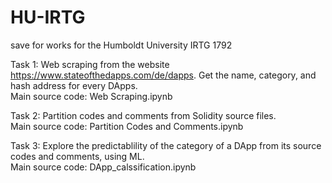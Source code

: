 # HU-IRTG
save for works for the Humboldt University IRTG 1792

Task 1: Web scraping from the website https://www.stateofthedapps.com/de/dapps. Get the name, category, and hash address for every DApps.\
Main source code: Web Scraping.ipynb

Task 2: Partition codes and comments from Solidity source files.\
Main source code: Partition Codes and Comments.ipynb

Task 3: Explore the predictablility of the category of a DApp from its source codes and comments, using ML.\
Main source code: DApp_calssification.ipynb

